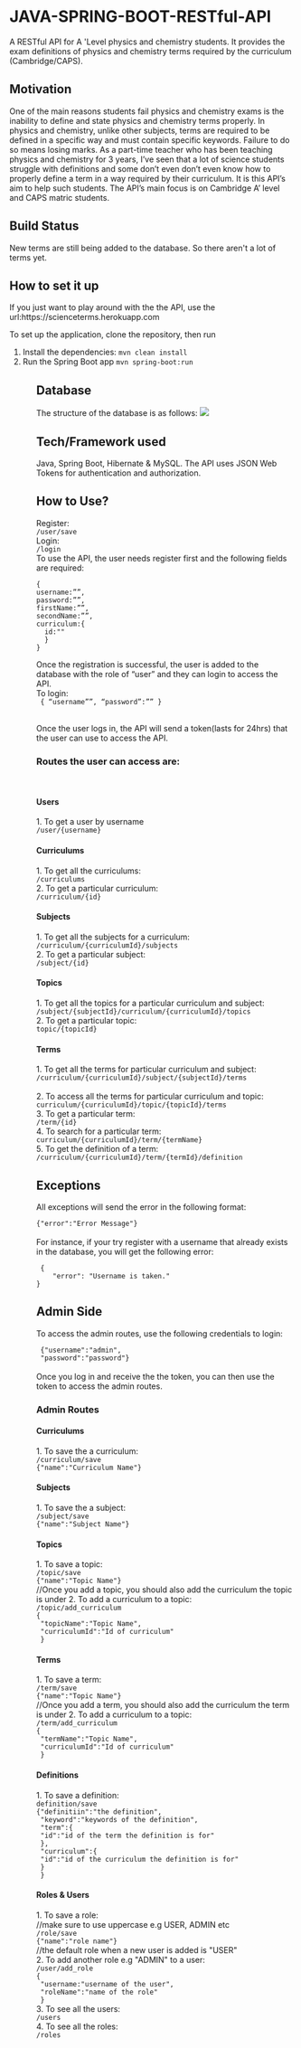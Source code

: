 # JAVA-SPRING-BOOT-RESTful-API
A RESTful API for A 'Level physics and chemistry students. It provides the exam definitions of physics and chemistry terms required by the curriculum (Cambridge/CAPS).

<h2>Motivation</h2>
One of the main reasons students fail physics and chemistry exams is the inability to define and state physics and chemistry terms properly. In physics and chemistry, unlike other subjects, terms are required to be defined in a specific way and must contain specific keywords. Failure to do so means losing marks. As  a part-time teacher who has been teaching physics and chemistry for 3 years, I’ve seen that a lot of science students struggle with definitions and some don’t even don’t even know how to properly define a term in a way required by their curriculum. It is this  API’s aim  to help such students. The API’s main focus is on Cambridge A’ level and CAPS matric students.

<h2>Build Status</h2>
New terms are still being added to the database. So there aren't a lot of terms yet.

<h2>How to set it up</h2>
If you just want to play around with the the API, use the url:https://scienceterms.herokuapp.com</br>

To set up the application, clone the repository, then run
<ol>
 <li>Install the dependencies: <code>mvn clean install</code></li>
  <li>Run the Spring Boot app <code>mvn spring-boot:run</code></li>
 <ol>

<h2>Database</h2>
The structure of the database is as follows:
<image src="https://github.com/pnyamuda/Data-Engineering-University-Courses/blob/master/sciencetermsdatabase.png?raw=true">

<h2>Tech/Framework used</h2>
Java, Spring Boot, Hibernate & MySQL.
The API uses JSON Web Tokens for authentication and authorization.

<h2>How to Use?</h2>
 Register:</br>
 <code>/user/save</code></br>
 Login:</br>
 <code>/login</code></br>
To use the API, the user needs register first and the following fields are required:</br>
<code>
{
username:””,
password:””, 
firstName:””,
secondName:””,
curriculum:{
  id:""
  }
}
</code>

Once the registration is successful, the user is added to the database with the role of “user” and they can login to access the API.</br>
To login:</br>
<code>
{
“username””,
“password”:””
}</br>
</code>
</br>
Once the user logs in, the API will send a token(lasts for 24hrs) that the user can use to access the API.

<h3>Routes the user can access are:</h3></br>
<h4>Users</h4>
1. To get a user by username</br>
<code>/user/{username}</code></br>

<h4>Curriculums</h4>
1. To get all the curriculums:</br>
<code>/curriculums</code></br>
2. To get a particular curriculum:</br>
<code>/curriculum/{id}</code></br>

<h4>Subjects</h4>
1. To get all the subjects for a curriculum:</br>
<code>/curriculum/{curriculumId}/subjects</code></br>
2. To get a particular subject:</br>
<code>/subject/{id}</code></br>

<h4>Topics</h4>
1. To get all the topics for a particular curriculum and subject:</br>
<code>/subject/{subjectId}/curriculum/{curriculumId}/topics</code></br>
2. To get a particular topic:</br>
<code>topic/{topicId}</code></br>

<h4>Terms</h4>
1. To get all the terms for particular curriculum and subject:</br>
<code>/curriculum/{curriculumId}/subject/{subjectId}/terms</br></code></br>
2. To access all the terms for particular curriculum and topic:</br>
<code>curriculum/{curriculumId}/topic/{topicId}/terms</code></br>
3. To get a particular term:</br>
<code>/term/{id}</code></br>
4. To search for a particular term:</br>
<code>curriculum/{curriculumId}/term/{termName}</code></br>
5. To get the definition of a term:</br>
<code>/curriculum/{curriculumId}/term/{termId}/definition</code>

<h2>Exceptions</h2>
All exceptions will send the error in the following format:</br>
<code>
{"error":"Error Message"}
</code></br>
For instance, if your try register with a username that already exists in the database, you will get the following error:</br>
<code>
 {
    "error": "Username is taken."
}
</code>

<h2>Admin Side</h2>
To access the admin routes, use the following credentials to login:</br>
<code>
 {"username":"admin",
 "password":"password"}
</code></br>
Once you log in and receive the the token, you can then use the token to access the admin routes.</br>

<h3>Admin Routes</h3>

<h4>Curriculums</h4>
1. To save the a curriculum:</br>
<code>/curriculum/save</code></br>
<code>{"name":"Curriculum Name"}</code></br>


<h4>Subjects</h4>
1. To save the a subject:</br>
<code>/subject/save</code></br>
<code>{"name":"Subject Name"}</code></br>


<h4>Topics</h4>
1. To save a topic:</br>
<code>/topic/save</code></br>
<code>{"name":"Topic Name"}</code></br>
//Once you add a topic, you should also add the curriculum the topic is under
2. To add a curriculum to a topic:</br>
<code>/topic/add_curriculum</code></br>
<code>{
 "topicName":"Topic Name",
 "curriculumId":"Id of curriculum"
 }</code></br>
 
 <h4>Terms</h4>
1. To save a term:</br>
<code>/term/save</code></br>
<code>{"name":"Topic Name"}</code></br>
//Once you add a term, you should also add the curriculum the term is under
2. To add a curriculum to a topic:</br>
<code>/term/add_curriculum</code></br>
<code>{
 "termName":"Topic Name",
 "curriculumId":"Id of curriculum"
 }</code></br>
 
 
 <h4>Definitions</h4>
1. To save a definition:</br>
<code>definition/save</code></br>
<code>{"definitiin":"the definition",
 "keyword":"keywords of the definition",
 "term":{
 "id":"id of the term the definition is for"
 },
 "curriculum":{
 "id":"id of the curriculum the definition is for"
 }
 }</code></br>
 
 
<h4>Roles & Users</h4>
1. To save a role:</br>
//make sure to use uppercase e.g USER, ADMIN etc</br>
<code>/role/save</code></br>
<code>{"name":"role name"}</code></br>
//the default role when a new user is added is "USER"</br>
2. To add another role e.g "ADMIN" to a user:</br>
<code>/user/add_role</code></br>
<code>{
 "username:"username of the user",
 "roleName":"name of the role"
 }</code></br>
3. To see all the users:</br>
  <code>/users</code></br>
4. To see all the roles:</br>
  <code>/roles</code></br>
 




